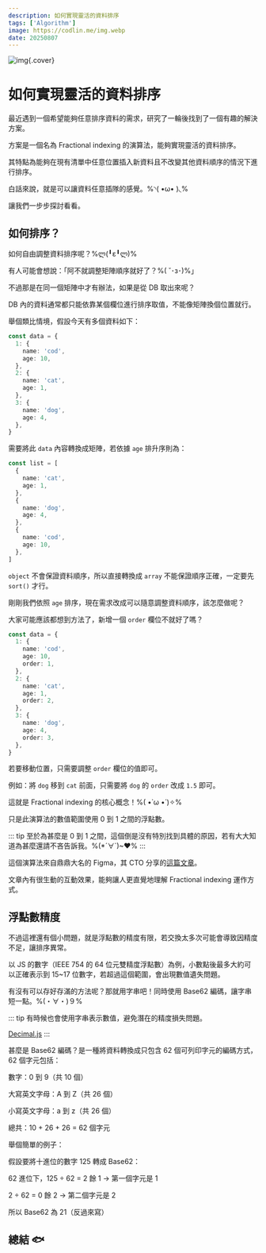```yaml
---
description: 如何實現靈活的資料排序
tags: ['Algorithm']
image: https://codlin.me/img.webp
date: 20250807
---
```


![img](/img.webp){.cover}

# 如何實現靈活的資料排序

最近遇到一個希望能夠任意排序資料的需求，研究了一輪後找到了一個有趣的解決方案。

方案是一個名為 Fractional indexing 的演算法，能夠實現靈活的資料排序。

其特點為能夠在現有清單中任意位置插入新資料且不改變其他資料順序的情況下進行排序。

白話來說，就是可以讓資料任意插隊的感覺。%◝( •ω• )◟%

讓我們一步步探討看看。

## 如何排序？

如何自由調整資料排序呢？%ლ(╹ε╹ლ)%

有人可能會想說：「阿不就調整矩陣順序就好了？%( ˘･з･)%」

不過那是在同一個矩陣中才有辦法，如果是從 DB 取出來呢？

DB 內的資料通常都只能依靠某個欄位進行排序取值，不能像矩陣換個位置就行。

舉個類比情境，假設今天有多個資料如下：

```ts
const data = {
  1: {
    name: 'cod',
    age: 10,
  },
  2: {
    name: 'cat',
    age: 1,
  },
  3: {
    name: 'dog',
    age: 4,
  },
}
```

需要將此 `data` 內容轉換成矩陣，若依據 `age` 排升序則為：

```ts
const list = [
  {
    name: 'cat',
    age: 1,
  },
  {
    name: 'dog',
    age: 4,
  },
  {
    name: 'cod',
    age: 10,
  },
]
```

`object` 不會保證資料順序，所以直接轉換成 `array` 不能保證順序正確，一定要先 `sort()` 才行。

剛剛我們依照 `age` 排序，現在需求改成可以隨意調整資料順序，該怎麼做呢？

大家可能應該都想到方法了，新增一個 `order` 欄位不就好了嗎？

```ts
const data = {
  1: {
    name: 'cod',
    age: 10,
    order: 1,
  },
  2: {
    name: 'cat',
    age: 1,
    order: 2,
  },
  3: {
    name: 'dog',
    age: 4,
    order: 3,
  },
}
```

若要移動位置，只需要調整 `order` 欄位的值即可。

例如：將 `dog` 移到 `cat` 前面，只需要將 `dog` 的 `order` 改成 `1.5` 即可。

這就是 Fractional indexing 的核心概念！%( •̀ ω •́ )✧%

只是此演算法的數值範圍使用 0 到 1 之間的浮點數。

::: tip
至於為甚麼是 0 到 1 之間，這個倒是沒有特別找到具體的原因，若有大大知道為甚麼還請不吝告訴我。%(*´∀`)~♥%
:::

這個演算法來自鼎鼎大名的 Figma，其 CTO 分享的[這篇文章](https://madebyevan.com/algos/crdt-fractional-indexing/)。

文章內有很生動的互動效果，能夠讓人更直覺地理解 Fractional indexing 運作方式。

## 浮點數精度

不過這裡還有個小問題，就是浮點數的精度有限，若交換太多次可能會導致因精度不足，讓排序異常。

以 JS 的數字（IEEE 754 的 64 位元雙精度浮點數）為例，小數點後最多大約可以正確表示到 15~17 位數字，若超過這個範圍，會出現數值遺失問題。

有沒有可以存好存滿的方法呢？那就用字串吧！同時使用 Base62 編碼，讓字串短一點。%(・∀・)９%

::: tip
有時候也會使用字串表示數值，避免潛在的精度損失問題。

[Decimal.js](https://github.com/MikeMcl/decimal.js?tab=readme-ov-file#use:~:text=it%20is%20recommended%20to%20pass%20strings%20rather%20than%20numbers%20to%20avoid%20a%20potential%20loss%20of%20precision.)
:::

甚麼是 Base62 編碼？是一種將資料轉換成只包含 62 個可列印字元的編碼方式，62 個字元包括：

數字：0 到 9（共 10 個）

大寫英文字母：A 到 Z（共 26 個）

小寫英文字母：a 到 z（共 26 個）

總共：10 + 26 + 26 = 62 個字元

舉個簡單的例子：

假設要將十進位的數字 125 轉成 Base62：

62 進位下，125 ÷ 62 = 2 餘 1 → 第一個字元是 1

2 ÷ 62 = 0 餘 2 → 第二個字元是 2

所以 Base62 為 21（反過來寫）

## 總結 🐟
